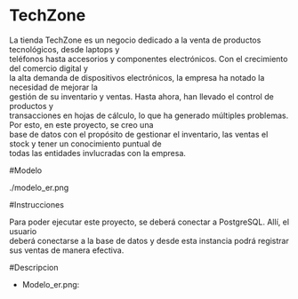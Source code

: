 # TechZone

La tienda TechZone es un negocio dedicado a la venta de productos tecnológicos, desde laptops y  
teléfonos hasta accesorios y componentes electrónicos. Con el crecimiento del comercio digital y  
la alta demanda de dispositivos electrónicos, la empresa ha notado la necesidad de mejorar la  
gestión de su inventario y ventas. Hasta ahora, han llevado el control de productos y  
transacciones en hojas de cálculo, lo que ha generado múltiples problemas. Por esto, en este proyecto, se creo una  
base de datos con el propósito de gestionar el inventario, las ventas el stock y tener un conocimiento puntual de  
todas las entidades invlucradas con la empresa.  


#Modelo

./modelo_er.png  

#Instrucciones  

Para poder ejecutar este proyecto, se deberá conectar a PostgreSQL. Allí, el usuario  
deberá conectarse a la base de datos y desde esta instancia podrá registrar   
sus ventas de manera efectiva.  


#Descripcion

- Modelo_er.png:
